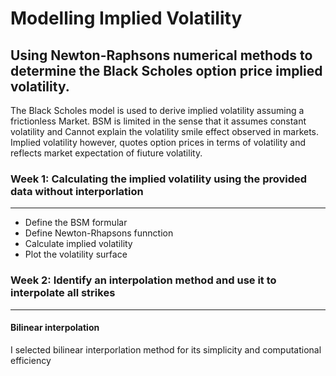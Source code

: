 # Modelling Implied Volatility
## Using Newton-Raphsons numerical methods to determine the Black Scholes option price implied volatility.
The Black Scholes model is used to derive implied volatility assuming a frictionless Market. BSM is limited in the sense that it assumes constant volatility and Cannot explain the volatility smile effect observed in markets.
Implied volatility however, quotes option prices in terms of volatility and reflects market expectation of fiuture volatility.

### Week 1: Calculating the implied volatility using the provided data without interporlation
-----------------------------------------------------------------------------------------------
  - Define the BSM formular
  - Define Newton-Rhapsons funnction
  - Calculate implied volatility
  - Plot the volatility surface
### Week 2: Identify an interpolation method and use it to interpolate all strikes
-----------------------------------------------------------------------------------------------
#### Bilinear interpolation
I selected bilinear interporlation method for its simplicity and computational efficiency
